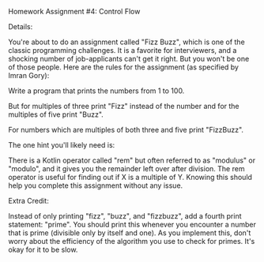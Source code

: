 Homework Assignment #4: Control Flow

Details:
 

You're about to do an assignment called "Fizz Buzz", which is one of the classic programming challenges. It is a favorite for interviewers, and a shocking number 
of job-applicants can't get it right. But you won't be one of those people. Here are the rules for the assignment (as specified by Imran Gory):

Write a program that prints the numbers from 1 to 100.

But for multiples of three print "Fizz" instead of the number and for the multiples of five print "Buzz".

For numbers which are multiples of both three and five print "FizzBuzz".

The one hint you'll likely need is: 

There is a Kotlin operator called "rem" but often referred to as "modulus" or "modulo", and it gives you the remainder left over after division. The rem operator
 is useful for finding out if X is a multiple of Y. Knowing this should help you complete this assignment without any issue.


Extra Credit:

Instead of only printing "fizz", "buzz", and "fizzbuzz", add a fourth print statement: "prime". You should print this whenever you encounter a number that is prime 
(divisible only by itself and one). As you implement this, don't worry about the efficiency of the algorithm you use to check for primes. It's okay for it to be slow.